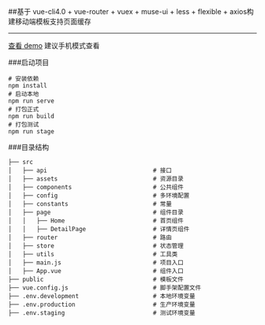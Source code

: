 ##基于 vue-cli4.0 + vue-router + vuex + muse-ui + less + flexible + axios构建移动端模板支持页面缓存

______

[查看 demo](https://solui.cn/vue-h5-template/#/) 建议手机模式查看

###启动项目
```
# 安装依赖
npm install
# 启动本地
npm run serve
# 打包正式
npm run build
# 打包测试
npm run stage
```

###目录结构
```
├── src
│   ├── api                              # 接口
│   ├── assets                           # 资源目录
│   ├── components                       # 公共组件
│   ├── config                           # 多环境配置
│   ├── constants                        # 常量
│   ├── page                             # 组件目录
│   │   ├── Home                         # 首页组件
│   │   ├── DetailPage                   # 详情页组件
│   ├── router                           # 路由
│   ├── store                            # 状态管理
│   ├── utils                            # 工具类
│   ├── main.js                          # 项目入口
│   ├── App.vue                          # 组件入口
├── public                               # 模板文件
├── vue.config.js                        # 脚手架配置文件
├── .env.development                     # 本地环境变量
├── .env.production                      # 生产环境变量
├── .env.staging                         # 测试环境变量
```